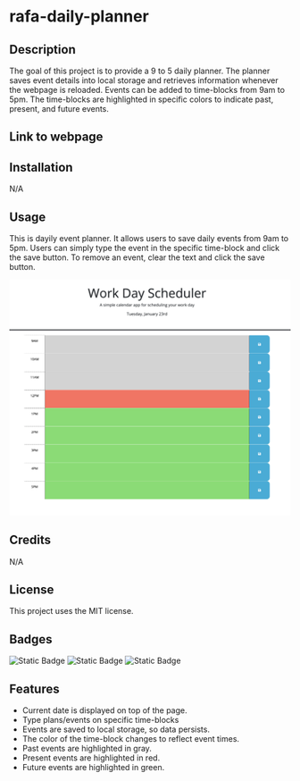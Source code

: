 # rafa-daily-planner

## Description

The goal of this project is to provide a 9 to 5 daily planner. The planner saves event details into local storage and retrieves information whenever the webpage is reloaded. Events can be added to time-blocks from 9am to 5pm. The time-blocks are highlighted in specific colors to indicate past, present, and future events.

## Link to webpage


## Installation

N/A

## Usage

This is dayily event planner. It allows users to save daily events from 9am to 5pm. Users can simply type the event in the specific time-block and click the save button. To remove an event, clear the text and click the save button.

![screenshot of password generator webpage](assets/images/planner-1.png)

## Credits

N/A

## License

This project uses the MIT license.

## Badges

![Static Badge](https://img.shields.io/badge/JavaScript-green)
![Static Badge](https://img.shields.io/badge/jQuery-8A2BE2)
![Static Badge](https://img.shields.io/badge/HTML-CSS-blue)

## Features

- Current date is displayed on top of the page.
- Type plans/events on specific time-blocks
- Events are saved to local storage, so data persists.
- The color of the time-block changes to reflect event times.
- Past events are highlighted in gray.  
- Present events are highlighted in red.  
- Future events are highlighted in green.  
